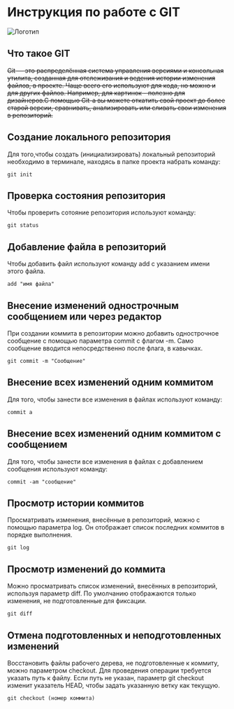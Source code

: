 # **Инструкция по работе с GIT**

![Логотип](images/logo.jpg)

## Что такое GIT

 ~~Git — это распределённая система управления версиями и консольная утилита, созданная для отслеживания и ведения истории изменения файлов, в проекте. Чаще всего его используют для кода, но можно и для других файлов. Например, для картинок - полезно для дизайнеров.С помощью Git-a вы можете откатить свой проект до более старой версии, сравнивать, анализировать или сливать свои изменения в репозиторий.~~

 ## Создание локального репозитория

 Для того,чтобы создать (инициализировать) локальный репозиторий необходимо в терминале, находясь в папке проекта набрать команду:

    git init

## Проверка состояния репозитория

Чтобы проверить сотояние репозитория используют команду:

    git status

## Добавление файла в репозиторий

Чтобы добавить файл используют команду add с указанием имени этого файла.

    add "имя файла"

## Внесение изменений однострочным сообщением или через редактор

При создании коммита в репозитории можно добавить однострочное сообщение с помощью параметра commit с флагом -m. Само сообщение вводится непосредственно после флага, в кавычках.

    git commit -m "Сообщение"


## Внесение всех изменений одним коммитом

Для того, чтобы занести все изменения в файлах используют команду:

    commit a

##  Внесение всех изменений одним коммитом c сообщением

Для того, чтобы занести все изменения в файлах с добавлением сообщения используют команду:

    commit -am "сообщение"

## Просмотр истории коммитов

Просматривать изменения, внесённые в репозиторий, можно с помощью параметра log. Он отображает список последних коммитов в порядке выполнения.

    git log

## Просмотр изменений до коммита

Можно просматривать список изменений, внесённых в репозиторий, используя параметр diff. По умолчанию отображаются только изменения, не подготовленные для фиксации.

    git diff

## Отмена подготовленных и неподготовленных изменений

Восстановить файлы рабочего дерева, не подготовленные к коммиту, можно параметром checkout. Для проведения операции требуется указать путь к файлу. Если путь не указан, параметр git checkout изменит указатель HEAD, чтобы задать указанную ветку как текущую.

    git checkout (номер коммита)
















